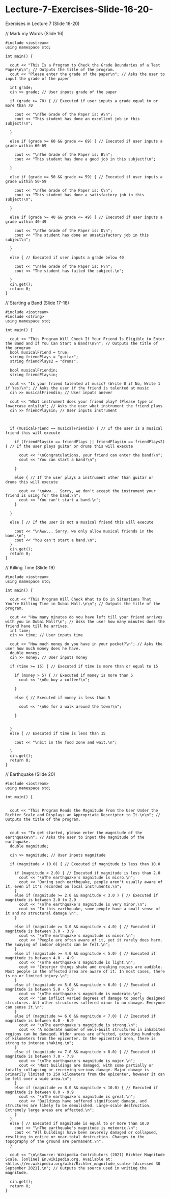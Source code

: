 # Lecture-7-Exercises-Slide-16-20-
Exercises in Lecture 7 (Slide 16-20)

// Mark my Words (Slide 16)

    #include <iostream>
    using namespace std;

    int main() {

      cout << "This Is a Program to Check the Grade Boundaries of a Test Paper\n\n"; // Outputs the title of the program.
      cout << "Please enter the grade of the paper\n"; // Asks the user to input the grade of the paper

      int grade;
      cin >> grade; // User inputs grade of the paper

      if (grade >= 70) { // Executed if user inputs a grade equal to or more than 70

        cout << "\nThe Grade of the Paper is: A\n";
        cout << "This student has done an excellent job in this subject!\n";

      }

      else if (grade >= 60 && grade <= 69) { // Executed if user inputs a grade within 60-69

        cout << "\nThe Grade of the Paper is: B\n";
        cout << "This student has done a good job in this subject!\n";

      }

      else if (grade >= 50 && grade <= 59) { // Executed if user inputs a grade within 50-59

        cout << "\nThe Grade of the Paper is: C\n";
        cout << "This student has done a satisfactory job in this subject!\n";

      }

      else if (grade >= 40 && grade <= 49) { // Executed if user inputs a grade within 40-49

        cout << "\nThe Grade of the Paper is: D\n";
        cout << "The student has done an unsatisfactory job in this subject\n";

      }

      else { // Executed if user inputs a grade below 40

        cout << "\nThe Grade of the Paper is: F\n";
        cout << "The student has failed the subject.\n";

      }
      cin.get();
      return 0;
    }
    
    
// Starting a Band (Slide 17-18)
    
    #include <iostream>
    #include <string>
    using namespace std;

    int main() {

      cout << "This Program Will Check If Your Friend Is Eligible to Enter the Band and If You Can Start a Band!\n\n"; // Outputs the title of the program
      bool musicalFriend = true;
      string friendPlays = "guitar";
      string friendPlays2 = "drums";

      bool musicalFriendin;
      string friendPlaysin;

      cout << "Is your friend talented at music? (Write 0 if No, Write 1 if Yes)\n"; // Asks the user if the friend is talented at music
      cin >> musicalFriendin; // User inputs answer

      cout << "What instrument does your friend play? (Please type in lowercase only)\n"; // Asks the user what instrument the friend plays
      cin >> friendPlaysin; // User inputs instrument



      if (musicalFriend == musicalFriendin) { // If the user is a musical friend this will execute

        if (friendPlaysin == friendPlays || friendPlaysin == friendPlays2) { // If the user plays guitar or drums this will execute

          cout << "\nCongratulations, your friend can enter the band!\n";
          cout << "You can start a band!\n";

        }

        else { // If the user plays a instrument other than guitar or drums this will execute

          cout << "\nAww... Sorry, we don't accept the instrument your friend is using for the band.\n"; 
          cout << "You can't start a band.\n";
        }

      }

      else { // If the user is not a musical friend this will execute

        cout << "\nAww... Sorry, we only allow musical friends in the band.\n";
        cout << "You can't start a band.\n";
      }
      cin.get();
      return 0;
    }
    
    
   
// Killing Time (Slide 19)

    #include <iostream>
    using namespace std;

    int main() {

      cout << "This Program Will Check What to Do in Situations That You're Killing Time in Dubai Mall.\n\n"; // Outputs the title of the program.

      cout << "How many minutes do you have left till your friend arrives with you in Dubai Mall?\n"; // Asks the user how many minutes does the friend have till he arrives,
      int time;
      cin >> time; // User inputs time

      cout << "How much money do you have in your pocket?\n"; // Asks the user how much money does he have.
      double money;
      cin >> money; // User inputs money

      if (time >= 15) { // Executed if time is more than or equal to 15

        if (money > 5) { // Executed if money is more than 5
          cout << "\nGo buy a coffee!\n";

        }

        else { // Executed if money is less than 5

          cout << "\nGo for a walk around the town!\n";

        }


      }
      else { // Executed if time is less than 15

        cout << "\nSit in the food zone and wait.\n";

      }
      cin.get();
      return 0;
    }
    
    
    
    
// Earthquake (Slide 20)

    #include <iostream>
    using namespace std;

    int main() {


      cout << "This Program Reads the Magnitude From the User Under the Richter Scale and Displays an Appropriate Descriptor to It.\n\n"; // Outputs the title of the program.


      cout << "To get started, please enter the magnitude of the earthquake\n"; // Asks the user to input the magnitude of the earthquake.
      double magnitude;

      cin >> magnitude; // User inputs magnitude

      if (magnitude < 10.0) { // Executed if magnitude is less than 10.0

        if (magnitude < 2.0) { // Executed if magnitude is less than 2.0
          cout << "\nThe earthquake's magnitude is micro.\n";
          cout << "During such earthquake, people aren't usually aware of it, even if it's recorded on local instruments.\n";
        }
        else if (magnitude >= 2.0 && magnitude < 3.0 ) { // Executed if magnitude is between 2.0 to 2.9
          cout << "\nThe earthquake's magnitude is very minor.\n";
          cout << "In this earthquake, some people have a small sense of it and no structural damage.\n";
        }

        else if (magnitude >= 3.0 && magnitude < 4.0) { // Executed if magnitude is between 3.0 - 3.9
          cout << "\nThe earthquake's magnitude is minor.\n";
          cout << "People are often aware of it, yet it rarely does harm. The swaying of indoor objects can be felt.\n";
        }
        else if (magnitude >= 4.0 && magnitude < 5.0) { // Executed if magnitude is between 4.0 - 4.9
          cout << "\nThe earthquake's magnitude is light.\n";
          cout << "Interior things shake and creaking noises are audible. Most people in the affected area are aware of it. In most cases, there is no or limited injury.\n";
        }
        else if (magnitude >= 5.0 && magnitude < 6.0) { // Executed if magnitude is between 5.0 - 5.9
          cout << "\nThe earthquake's magnitude is moderate.\n";
          cout << "Can inflict varied degrees of damage to poorly designed structures. All other structures suffered minor to no damage. Everyone can sense it.\n";
        }
        else if (magnitude >= 6.0 && magnitude < 7.0) { // Executed if magnitude is between 6.0 - 6.9
          cout << "\nThe earthquake's magnitude is strong.\n";
          cout << "A moderate number of well-built structures in inhabited regions can be damaged. Wider areas are affected, extending hundreds of kilometers from the epicenter. In the epicentral area, there is strong to intense shaking.\n";
        }
        else if (magnitude >= 7.0 && magnitude < 8.0) { // Executed if magnitude is between 7.0 - 7.9
          cout << "\nThe earthquake's magnitude is major.\n";
          cout << "Most buildings are damaged, with some partially or totally collapsing or receiving serious damage. Major damage is primarily limited to 250 kilometers from the epicenter, however it can be felt over a wide area.\n";
        }
        else if (magnitude >= 8.0 && magnitude < 10.0) { // Executed if magnitude is between 8.0 - 9.9
          cout << "\nThe earthquake's magnitude is great.\n";
          cout << "Buildings have suffered significant damage, and structures are likely to be demolished. Large-scale destruction. Extremely large areas are affected.\n";
        }
      }	
      else { // Executed if magnitude is equal to or more than 10.0
        cout << "\nThe earthquake's magnitude is meteoric.\n";
        cout << "All buildings have been severely damaged or collapsed, resulting in entire or near-total destruction. Changes in the topography of the ground are permanent.\n";
      }

      cout << "\n\nSource: Wikipedia Contributors (2021) Richter Magnitude Scale. [online] En.wikipedia.org. Available at: <https://en.wikipedia.org/wiki/Richter_magnitude_scale> [Accessed 30 September 2021].\n"; // Outputs the source used in writing the magnitude.

      cin.get();
      return 0;
    } 

